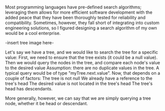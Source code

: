 

Most programming languages have pre-defined search algorithms; 
leveraging them allows for more efficient software development with the added peace 
that they have been thoroughly tested for reliability and compatibility. 
Sometimes, however, they fall short of integrating into custom engineering solutions, 
so I figured designing a search algorithm of my own would be a cool enterprise. 

-insert tree image here- 

Let's say we have a tree, and we would like to search the tree for a specific value: 
First, we need to ensure that the tree exists (it could be a null value). 
Then we would query the nodes in the tree, and compare each node's value to the desired value Assumption: 
there are no duplicate values in the tree. A typical query would be of type "myTree.next.value".
Now, that depends on a couple of factors: 
The tree is not null We already have a reference to the tree's head The desired value is not located in the tree's head 
The tree's head has descendants. 

More generally, however, we can say that we are simply querying a tree node, whether it be head or descendant.